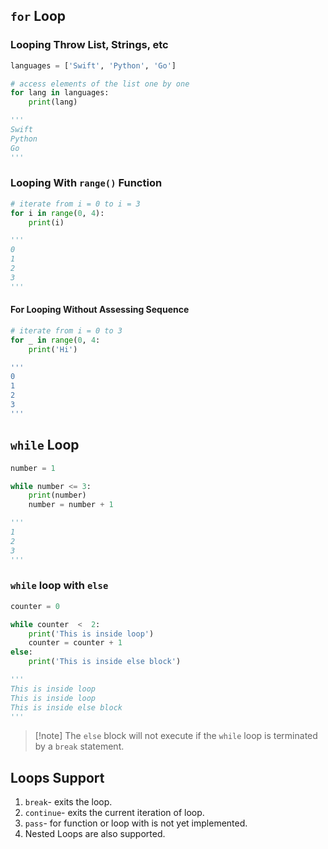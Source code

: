 ## `for` Loop

### Looping Throw List, Strings, etc

```python
languages = ['Swift', 'Python', 'Go']

# access elements of the list one by one
for lang in languages:
    print(lang)

'''
Swift
Python
Go
'''
```

### Looping With `range()` Function

```python
# iterate from i = 0 to i = 3
for i in range(0, 4):
    print(i)

'''
0
1
2
3
'''
```

#### For Looping Without Assessing Sequence 

```python
# iterate from i = 0 to 3
for _ in range(0, 4:
    print('Hi')

'''
0
1
2
3
'''
```

## `while` Loop

```python
number = 1

while number <= 3:
    print(number)
    number = number + 1

'''
1
2
3
'''
```

### `while` loop with `else`

```python
counter = 0

while counter  <  2:
    print('This is inside loop')
    counter = counter + 1
else:
    print('This is inside else block')

'''
This is inside loop
This is inside loop
This is inside else block
'''
```

>[!note] The `else` block will not execute if the `while` loop is terminated by a `break` statement.
## Loops Support

 1. `break`- exits the loop.
 2. `continue`- exits the current iteration of loop.
 3. `pass`- for function or loop with is not yet implemented.
 4. Nested Loops are also supported.
 
